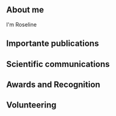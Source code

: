 ## About me
I'm Roseline

## Importante publications


## Scientific communications



## Awards and Recognition



## Volunteering


